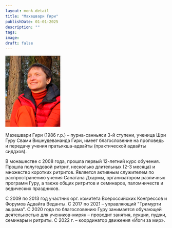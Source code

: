 ```yaml
---
layout: monk-detail
title: "Махешвари Гири"
publishDate: 01-01-2025
description: ""
tags:
image:
draft: false
---
```


![](/binaries/am/11057.jpg) 

  
 Махешвари Гири (1986 г.р.) – пурна-санньяси 3-й ступени, ученица Шри Гуру Свами Вишнудевананда Гири, имеет благословение на проповедь и передачу учения пратьякша-адвайты (практической адвайты сиддхов).

  
 В монашестве с 2008 года, прошла первый 12-летний курс обучения. Прошла полугодовой ритрит, несколько длительных (2-3 месяца) и множество коротких ритритов. Является активным служителем по распространению учения Санатана Дхармы, организатором различных программ Гуру, а также общих ритритов и семинаров, паломничеств и ведических праздников.

  
 С 2009 по 2013 год участник орг. комитета Всероссийских Конгрессов и Форумов Адвайта Веданты. С 2017 по 2021 – управляющий "Тримурти ашрама". С 2020 года по благословению Гуру занимается обучающей деятельностью для учеников-мирян – проводит занятия, лекции, пуджи, семинары и ритриты. С 2022 г. – координатор движения «Йоги за мир».
  
  
